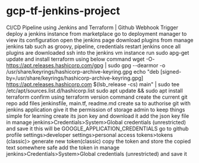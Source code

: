 # gcp-tf-jenkins-project
CI/CD Pipeline using Jenkins and Terraform | Github Webhook Trigger
deploy a jenkins instance from marketplace
go to deployment manager to view its configuration
open the jenkins page
download plugins from manage jenkins tab such as groovy, pipeline, credentials
restart jenkins once all plugins are downloaded
ssh into the jenkins vm instance
run sudo apg-get update and install terraform using below command 
wget -O- https://apt.releases.hashicorp.com/gpg | sudo gpg --dearmor -o /usr/share/keyrings/hashicorp-archive-keyring.gpg
echo "deb [signed-by=/usr/share/keyrings/hashicorp-archive-keyring.gpg] https://apt.releases.hashicorp.com $(lsb_release -cs) main" | sudo tee /etc/apt/sources.list.d/hashicorp.list
sudo apt update && sudo apt install terraform
confirm using terraform version command
create the current git repo
add files jenkinsfile, main.tf, readme.md
create sa to authorise git with jenkins application
give it the permission of storage admin to keep things simple for learning 
create its json key and download it
add the json key file in manage jenkins>Credentials>System>Global credentials (unrestricted) and save it
this will be GOOGLE_APPLICATION_CREDENTIALS
go to github profile settings>developer settings>personal access tokens>tokens (classic)> generate new token(classic)
copy the token and store the copied text somewhere safe
add the token in manage jenkins>Credentials>System>Global credentials (unrestricted) and save it


